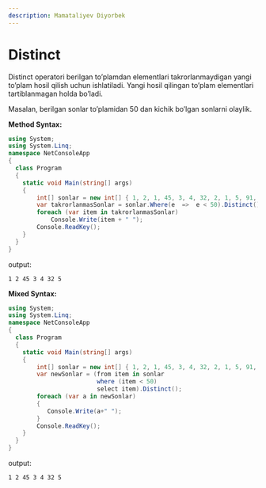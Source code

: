 ```yaml
---
description: Mamataliyev Diyorbek
---
```

# Distinct

Distinct operatori berilgan to’plamdan elementlari takrorlanmaydigan yangi to’plam hosil qilish uchun ishlatiladi. Yangi hosil qilingan to’plam elementlari tartiblanmagan holda bo’ladi. 

Masalan, berilgan sonlar to’plamidan 50 dan kichik bo’lgan sonlarni olaylik. 

**Method Syntax:**
```csharp
using System;
using System.Linq;
namespace NetConsoleApp
{
  class Program
  {
    static void Main(string[] args)
    {
        int[] sonlar = new int[] { 1, 2, 1, 45, 3, 4, 32, 2, 1, 5, 91, 56, 45 };
        var takrorlanmasSonlar = sonlar.Where(e  =>  e < 50).Distinct();
        foreach (var item in takrorlanmasSonlar)
            Console.Write(item + " ");             
        Console.ReadKey();
    }
  }
}
```

output: 
```
1 2 45 3 4 32 5
```


**Mixed Syntax:**
```csharp
using System;
using System.Linq;
namespace NetConsoleApp
{
  class Program
  {
    static void Main(string[] args)
    {
        int[] sonlar = new int[] { 1, 2, 1, 45, 3, 4, 32, 2, 1, 5, 91, 56, 45 };
        var newSonlar = (from item in sonlar
                         where (item < 50)
                         select item).Distinct();
        foreach (var a in newSonlar)
        {
           Console.Write(a+" ");
        }
        Console.ReadKey();
    }
  }
}
```

output: 
```
1 2 45 3 4 32 5
```
